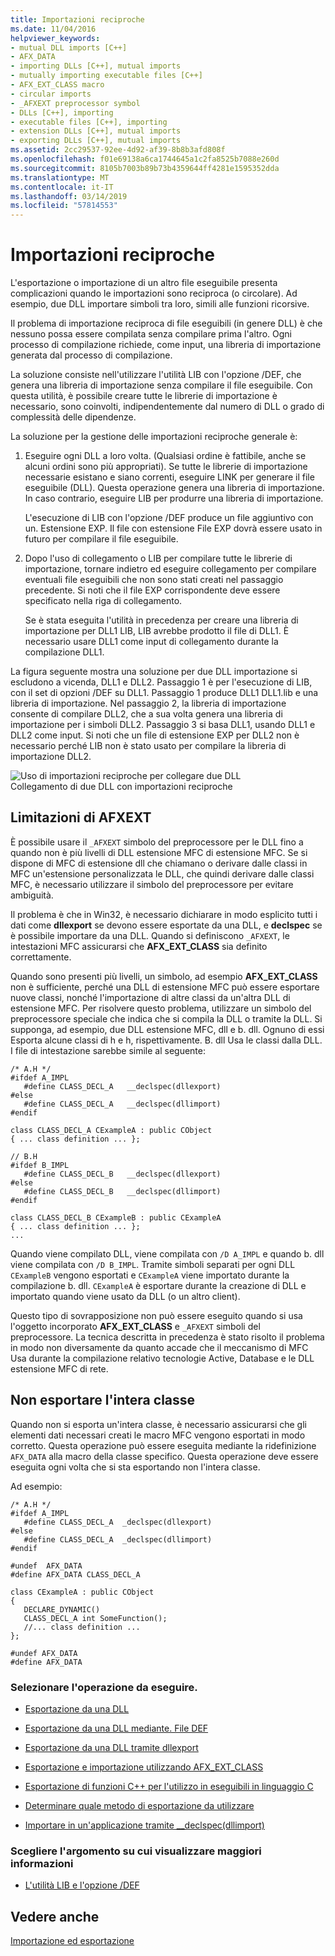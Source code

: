 ```yaml
---
title: Importazioni reciproche
ms.date: 11/04/2016
helpviewer_keywords:
- mutual DLL imports [C++]
- AFX_DATA
- importing DLLs [C++], mutual imports
- mutually importing executable files [C++]
- AFX_EXT_CLASS macro
- circular imports
- _AFXEXT preprocessor symbol
- DLLs [C++], importing
- executable files [C++], importing
- extension DLLs [C++], mutual imports
- exporting DLLs [C++], mutual imports
ms.assetid: 2cc29537-92ee-4d92-af39-8b8b3afd808f
ms.openlocfilehash: f01e69138a6ca1744645a1c2fa8525b7088e260d
ms.sourcegitcommit: 8105b7003b89b73b4359644ff4281e1595352dda
ms.translationtype: MT
ms.contentlocale: it-IT
ms.lasthandoff: 03/14/2019
ms.locfileid: "57814553"
---
```

# <a name="mutual-imports"></a>Importazioni reciproche

L'esportazione o importazione di un altro file eseguibile presenta complicazioni quando le importazioni sono reciproca (o circolare). Ad esempio, due DLL importare simboli tra loro, simili alle funzioni ricorsive.

Il problema di importazione reciproca di file eseguibili (in genere DLL) è che nessuno possa essere compilata senza compilare prima l'altro. Ogni processo di compilazione richiede, come input, una libreria di importazione generata dal processo di compilazione.

La soluzione consiste nell'utilizzare l'utilità LIB con l'opzione /DEF, che genera una libreria di importazione senza compilare il file eseguibile. Con questa utilità, è possibile creare tutte le librerie di importazione è necessario, sono coinvolti, indipendentemente dal numero di DLL o grado di complessità delle dipendenze.

La soluzione per la gestione delle importazioni reciproche generale è:

1. Eseguire ogni DLL a loro volta. (Qualsiasi ordine è fattibile, anche se alcuni ordini sono più appropriati). Se tutte le librerie di importazione necessarie esistano e siano correnti, eseguire LINK per generare il file eseguibile (DLL). Questa operazione genera una libreria di importazione. In caso contrario, eseguire LIB per produrre una libreria di importazione.

   L'esecuzione di LIB con l'opzione /DEF produce un file aggiuntivo con un. Estensione EXP. Il file con estensione File EXP dovrà essere usato in futuro per compilare il file eseguibile.

1. Dopo l'uso di collegamento o LIB per compilare tutte le librerie di importazione, tornare indietro ed eseguire collegamento per compilare eventuali file eseguibili che non sono stati creati nel passaggio precedente. Si noti che il file EXP corrispondente deve essere specificato nella riga di collegamento.

   Se è stata eseguita l'utilità in precedenza per creare una libreria di importazione per DLL1 LIB, LIB avrebbe prodotto il file di DLL1. È necessario usare DLL1 come input di collegamento durante la compilazione DLL1.

La figura seguente mostra una soluzione per due DLL importazione si escludono a vicenda, DLL1 e DLL2. Passaggio 1 è per l'esecuzione di LIB, con il set di opzioni /DEF su DLL1. Passaggio 1 produce DLL1 DLL1.lib e una libreria di importazione. Nel passaggio 2, la libreria di importazione consente di compilare DLL2, che a sua volta genera una libreria di importazione per i simboli DLL2. Passaggio 3 si basa DLL1, usando DLL1 e DLL2 come input. Si noti che un file di estensione EXP per DLL2 non è necessario perché LIB non è stato usato per compilare la libreria di importazione DLL2.

![Uso di importazioni reciproche per collegare due DLL](media/vc37yj1.gif "con importazioni reciproche per collegare due DLL")<br/>
Collegamento di due DLL con importazioni reciproche

## <a name="limitations-of-afxext"></a>Limitazioni di AFXEXT

È possibile usare il `_AFXEXT` simbolo del preprocessore per le DLL fino a quando non è più livelli di DLL estensione MFC di estensione MFC. Se si dispone di MFC di estensione dll che chiamano o derivare dalle classi in MFC un'estensione personalizzata le DLL, che quindi derivare dalle classi MFC, è necessario utilizzare il simbolo del preprocessore per evitare ambiguità.

Il problema è che in Win32, è necessario dichiarare in modo esplicito tutti i dati come **dllexport** se devono essere esportate da una DLL, e **declspec** se è possibile importare da una DLL. Quando si definiscono `_AFXEXT`, le intestazioni MFC assicurarsi che **AFX_EXT_CLASS** sia definito correttamente.

Quando sono presenti più livelli, un simbolo, ad esempio **AFX_EXT_CLASS** non è sufficiente, perché una DLL di estensione MFC può essere esportare nuove classi, nonché l'importazione di altre classi da un'altra DLL di estensione MFC. Per risolvere questo problema, utilizzare un simbolo del preprocessore speciale che indica che si compila la DLL o tramite la DLL. Si supponga, ad esempio, due DLL estensione MFC, dll e b. dll. Ognuno di essi Esporta alcune classi di h e h, rispettivamente. B. dll Usa le classi dalla DLL. I file di intestazione sarebbe simile al seguente:

```
/* A.H */
#ifdef A_IMPL
   #define CLASS_DECL_A   __declspec(dllexport)
#else
   #define CLASS_DECL_A   __declspec(dllimport)
#endif

class CLASS_DECL_A CExampleA : public CObject
{ ... class definition ... };

// B.H
#ifdef B_IMPL
   #define CLASS_DECL_B   __declspec(dllexport)
#else
   #define CLASS_DECL_B   __declspec(dllimport)
#endif

class CLASS_DECL_B CExampleB : public CExampleA
{ ... class definition ... };
...
```

Quando viene compilato DLL, viene compilata con `/D A_IMPL` e quando b. dll viene compilata con `/D B_IMPL`. Tramite simboli separati per ogni DLL `CExampleB` vengono esportati e `CExampleA` viene importato durante la compilazione b. dll. `CExampleA` è esportare durante la creazione di DLL e importato quando viene usato da DLL (o un altro client).

Questo tipo di sovrapposizione non può essere eseguito quando si usa l'oggetto incorporato **AFX_EXT_CLASS** e `_AFXEXT` simboli del preprocessore. La tecnica descritta in precedenza è stato risolto il problema in modo non diversamente da quanto accade che il meccanismo di MFC Usa durante la compilazione relativo tecnologie Active, Database e le DLL estensione MFC di rete.

## <a name="not-exporting-the-entire-class"></a>Non esportare l'intera classe

Quando non si esporta un'intera classe, è necessario assicurarsi che gli elementi dati necessari creati le macro MFC vengono esportati in modo corretto. Questa operazione può essere eseguita mediante la ridefinizione `AFX_DATA` alla macro della classe specifico. Questa operazione deve essere eseguita ogni volta che si sta esportando non l'intera classe.

Ad esempio:

```
/* A.H */
#ifdef A_IMPL
   #define CLASS_DECL_A  _declspec(dllexport)
#else
   #define CLASS_DECL_A  _declspec(dllimport)
#endif

#undef  AFX_DATA
#define AFX_DATA CLASS_DECL_A

class CExampleA : public CObject
{
   DECLARE_DYNAMIC()
   CLASS_DECL_A int SomeFunction();
   //... class definition ...
};

#undef AFX_DATA
#define AFX_DATA
```

### <a name="what-do-you-want-to-do"></a>Selezionare l'operazione da eseguire.

- [Esportazione da una DLL](exporting-from-a-dll.md)

- [Esportazione da una DLL mediante. File DEF](exporting-from-a-dll-using-def-files.md)

- [Esportazione da una DLL tramite dllexport](exporting-from-a-dll-using-declspec-dllexport.md)

- [Esportazione e importazione utilizzando AFX_EXT_CLASS](exporting-and-importing-using-afx-ext-class.md)

- [Esportazione di funzioni C++ per l'utilizzo in eseguibili in linguaggio C](exporting-cpp-functions-for-use-in-c-language-executables.md)

- [Determinare quale metodo di esportazione da utilizzare](determining-which-exporting-method-to-use.md)

- [Importare in un'applicazione tramite __declspec(dllimport)](importing-into-an-application-using-declspec-dllimport.md)

### <a name="what-do-you-want-to-know-more-about"></a>Scegliere l'argomento su cui visualizzare maggiori informazioni

- [L'utilità LIB e l'opzione /DEF](reference/lib-reference.md)

## <a name="see-also"></a>Vedere anche

[Importazione ed esportazione](importing-and-exporting.md)
